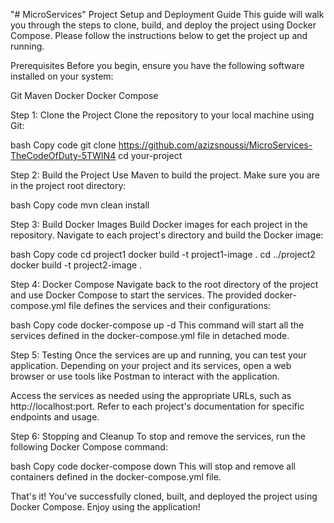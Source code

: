 "# MicroServices" 
Project Setup and Deployment Guide
This guide will walk you through the steps to clone, build, and deploy the project using Docker Compose. Please follow the instructions below to get the project up and running.

Prerequisites
Before you begin, ensure you have the following software installed on your system:

Git
Maven
Docker
Docker Compose

Step 1: Clone the Project
Clone the repository to your local machine using Git:

bash
Copy code
git clone https://github.com/azizsnoussi/MicroServices-TheCodeOfDuty-5TWIN4
cd your-project

Step 2: Build the Project
Use Maven to build the project. Make sure you are in the project root directory:

bash
Copy code
mvn clean install

Step 3: Build Docker Images
Build Docker images for each project in the repository. Navigate to each project's directory and build the Docker image:

bash
Copy code
cd project1
docker build -t project1-image .
cd ../project2
docker build -t project2-image .

Step 4: Docker Compose
Navigate back to the root directory of the project and use Docker Compose to start the services. The provided docker-compose.yml file defines the services and their configurations:

bash
Copy code
docker-compose up -d
This command will start all the services defined in the docker-compose.yml file in detached mode.

Step 5: Testing
Once the services are up and running, you can test your application. Depending on your project and its services, open a web browser or use tools like Postman to interact with the application.

Access the services as needed using the appropriate URLs, such as http://localhost:port. Refer to each project's documentation for specific endpoints and usage.

Step 6: Stopping and Cleanup
To stop and remove the services, run the following Docker Compose command:

bash
Copy code
docker-compose down
This will stop and remove all containers defined in the docker-compose.yml file.

That's it! You've successfully cloned, built, and deployed the project using Docker Compose. Enjoy using the application!
